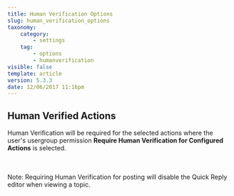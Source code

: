 ```yaml
---
title: Human Verification Options
slug: human_verification_options
taxonomy:
    category:
        - settings
    tag:
        - options
        - humanverification
visible: false
template: article
version: 5.3.3
date: 12/06/2017 11:16pm
---
```


## Human Verified Actions
Human Verification will be required for the selected actions where the user's usergroup permission <strong>Require Human Verification for Configured Actions</strong> is selected.

<br /><br />Note: Requiring Human Verification for posting will disable the Quick Reply editor when viewing a topic.



